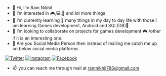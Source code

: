 - 👋 Hi, I’m Ram Nikhil 
- 👀 I’m interested in :video_game:,:computer:,:iphone: and lot more things
- 🌱 I’m currently learning :book: many things in my day to day life with those I am learning Games development, Android and SQL(DB):floppy_disk:
- 💞️ I’m looking to collaborate on projects for games development :video_game: /other if it is an interesting one.
-  :couple: Are you Social Media Person then instead of mailing me catch me up on below social media platforms

[![Twitter](https://img.shields.io/badge/Twitter-%40Ram_Nikhil_RN-blue.svg)](https://twitter.com/Ram_Nikhil_RN)
[![Instagram](https://img.shields.io/badge/Instagram-ram_nikhil_rn-orange.svg)](https://www.instagram.com/ram_nikhil_rn/)
[![Facebook](https://img.shields.io/badge/Facebook-Ram%20Nikhil-blue.svg)](https://www.facebook.com/ramnikhilpalasetty)
- 📫 you can reach me through mail at ramnikhil786@gmail.com


<!---
RamNikhilRN/RamNikhilRN is a ✨ special ✨ repository because its `README.md` (this file) appears on your GitHub profile.
You can click the Preview link to take a look at your changes.
--->

